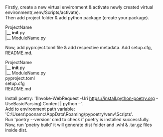 Firstly, create a new virtual environment & activate newly created virtual environment(.venv/Scripts/activate).</br>
Then add project folder & add python package (create your package).</br>

ProjectName</br>
|__ __init__.py</br>
|__ ModuleName.py</br>

Now, add pyproject.toml file & add respective metadata. Add setup.cfg, README.md.</br>

ProjectName</br>
|__ __init__.py</br>
|__ ModuleName.py</br>
pyproject.toml</br>
setup.cfg</br>
README.md</br>

Install poetry: '(Invoke-WebRequest -Uri https://install.python-poetry.org -UseBasicParsing).Content | python –'.</br>
Add to environment path variable: 'C:\Users\poonamc\AppData\Roaming\pypoetry\venv\Scripts'.</br>
Run 'poetry --version' cmd to check if poetry is installed successfully.</br>
Now, run 'poetry build' it will generate dist folder and .whl & .tar.gz files inside dist.</br>
